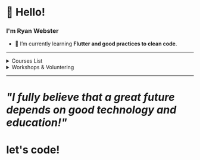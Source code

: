 # 👋 Hello!
### I'm Ryan Webster

    
- 🌱 I’m currently learning **Flutter and good practices to clean code**.

---- 
<!--START_SECTION:table-->
<details>
<summary>Courses List</summary>


| Course | Place | Hours |
| :---: | :---: | :---: |
| Introduction to space technologies - INPE | São José dos Campos-SP | 126 Hr |

</details>
<details>
<summary>Workshops & Voluntering</summary>

| Role | Topic | Place | Year |
| :---: | :---: | :---: | :---: |
| Developer | Projeto de Extensão - Flutter | Cuiabá-MT | 2020 ~ 2021 |
</details>


--------

 # <i> "I fully believe that a great future depends on good technology and education!"</i> 

# let's code!
